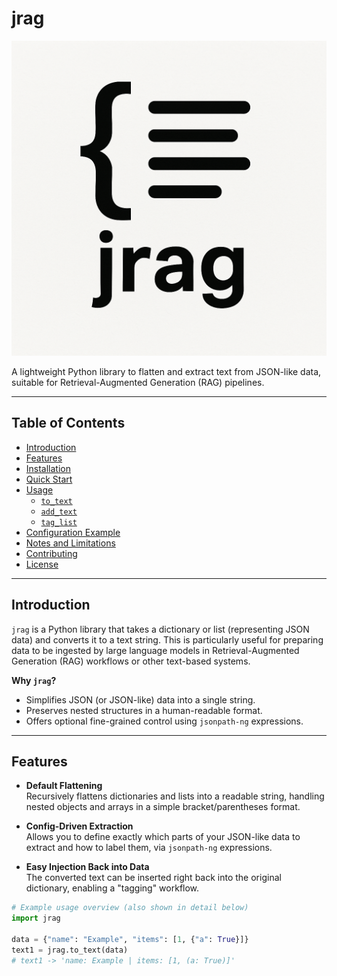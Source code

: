 # jrag

![jrag logo](./images/jrag_logo.png)

A lightweight Python library to flatten and extract text from JSON-like data, suitable for Retrieval-Augmented Generation (RAG) pipelines.

---

## Table of Contents
- [Introduction](#introduction)
- [Features](#features)
- [Installation](#installation)
- [Quick Start](#quick-start)
- [Usage](#usage)
  - [`to_text`](#to_text)
  - [`add_text`](#add_text)
  - [`tag_list`](#tag_list)
- [Configuration Example](#configuration-example)
- [Notes and Limitations](#notes-and-limitations)
- [Contributing](#contributing)
- [License](#license)

---

## Introduction

`jrag` is a Python library that takes a dictionary or list (representing JSON data) and converts it to a text string. This is particularly useful for preparing data to be ingested by large language models in Retrieval-Augmented Generation (RAG) workflows or other text-based systems.

**Why `jrag`?**
- Simplifies JSON (or JSON-like) data into a single string.
- Preserves nested structures in a human-readable format.
- Offers optional fine-grained control using `jsonpath-ng` expressions.

---

## Features

- **Default Flattening**  
  Recursively flattens dictionaries and lists into a readable string, handling nested objects and arrays in a simple bracket/parentheses format.

- **Config-Driven Extraction**  
  Allows you to define exactly which parts of your JSON-like data to extract and how to label them, via `jsonpath-ng` expressions.

- **Easy Injection Back into Data**  
  The converted text can be inserted right back into the original dictionary, enabling a "tagging" workflow.

```python
# Example usage overview (also shown in detail below)
import jrag

data = {"name": "Example", "items": [1, {"a": True}]}
text1 = jrag.to_text(data)
# text1 -> 'name: Example | items: [1, (a: True)]'
